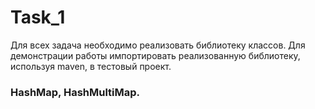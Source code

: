 # Task_1
Для всех задача необходимо реализовать библиотеку классов. Для
демонстрации работы импортировать реализованную библиотеку, используя maven, в
тестовый проект.
### HashMap, HashMultiMap.
